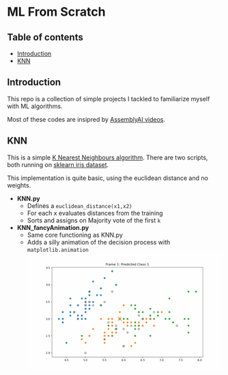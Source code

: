 # ML From Scratch
## Table of contents
* [Introduction](#Introduction)
* [KNN](#KNN)

## Introduction
This repo is a collection of simple projects I tackled to familiarize myself with ML algorithms.

Most of these codes are insipred by [AssemblyAI videos](https://www.youtube.com/@AssemblyAI).

## KNN
This is a simple [K Nearest Neighbours algorithm](https://en.wikipedia.org/wiki/K-nearest_neighbors_algorithm).
There are two scripts, both running on [sklearn iris dataset](https://scikit-learn.org/stable/auto_examples/datasets/plot_iris_dataset.html).

This implementation is quite basic, using the euclidean distance and no weights.

* **KNN.py**
    * Defines a `euclidean_distance(x1,x2)`
    * For each x evaluates distances from the training 
    * Sorts and assigns on Majority vote of the first `k`
* **KNN_fancyAnimation.py**
    * Same core functioning as KNN.py
    * Adds a silly animation of the decision process with `matplotlib.animation`
    ![Alt Text](./knn_classification_animation.gif)
